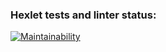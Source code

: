 ### Hexlet tests and linter status:
[![Maintainability](https://api.codeclimate.com/v1/badges/0bd9b7216742b72461f0/maintainability)](https://codeclimate.com/github/yakimov86/php-project-lvl1/maintainability)

